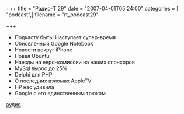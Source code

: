 +++
title = "Радио-T 29"
date = "2007-04-01T05:24:00"
categories = [ "podcast",]
filename = "rt_podcast29"

+++

- Подкасту быть! Наступает супер-время
- Обновлённый Google Notebook
- Новости вокруг iPhone
- Новая Ubuntu
- Наезды на евро-комиссии на наших спонсоров
- MySql вырос до 25%
- Delphi для PHP
- О последних взломах AppleTV
- HP нас удивила
- Google с его единственным трюком

[аудио](http://cdn.radio-t.com/rt_podcast29.mp3)
<audio src="http://cdn.radio-t.com/rt_podcast29.mp3" preload="none"></audio>